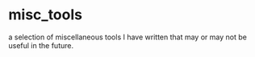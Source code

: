 # misc_tools
a selection of miscellaneous tools I have written that may or may not be useful in the future. 

